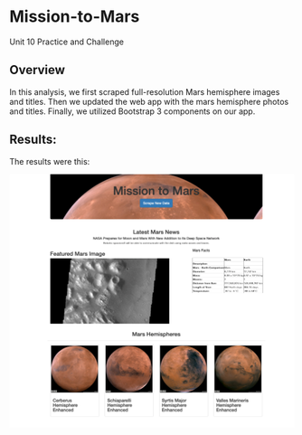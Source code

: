 # Mission-to-Mars
Unit 10 Practice and Challenge

## Overview
In this analysis, we first scraped full-resolution Mars hemisphere images and titles. Then we updated the web app with the mars hemisphere photos and titles. Finally, we utilized Bootstrap 3 components on our app.

## Results:
The results were this:

![app image](https://github.com/KJoshi111/Mission-to-Mars/blob/main/app%20image.png)
